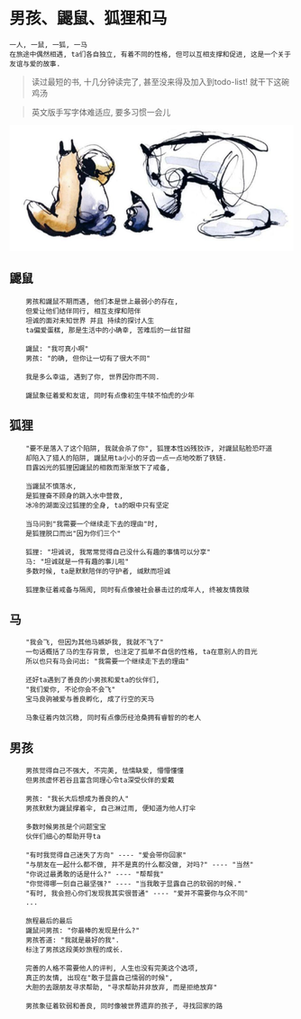 # 男孩、鼹鼠、狐狸和马

    一人, 一鼠, 一狐, 一马
    在旅途中偶然相遇, ta们各自独立, 有着不同的性格, 但可以互相支撑和促进, 这是一个关于友谊与爱的故事.


> 读过最短的书, 十几分钟读完了, 甚至没来得及加入到todo-list! 就干下这碗鸡汤

> 英文版手写字体难适应, 要多习惯一会儿

![img](../main/res/boymolefoxhorse.png)

## 鼹鼠

        男孩和鼹鼠不期而遇, 他们本是世上最弱小的存在,
        但爱让他们结伴同行, 相互支撑和陪伴
        坦诚的面对未知世界 并且 持续的探讨人生
        ta偏爱蛋糕, 那是生活中的小确幸, 苦难后的一丝甘甜

        鼹鼠: "我可真小啊"
        男孩: "的确, 但你让一切有了很大不同"

        我是多么幸运, 遇到了你, 世界因你而不同.

        鼹鼠象征着爱和友谊, 同时有点像初生牛犊不怕虎的少年

## 狐狸

        "要不是落入了这个陷阱, 我就会杀了你", 狐狸本性凶残狡诈, 对鼹鼠贴脸恐吓道
        却陷入了猎人的陷阱, 鼹鼠用ta小小的牙齿一点一点地咬断了铁链.
        目露凶光的狐狸因鼹鼠的相救而渐渐放下了戒备,

        当鼹鼠不慎落水,
        是狐狸奋不顾身的跳入水中营救, 
        冰冷的湖面没过狐狸的全身, ta的眼中只有坚定

        当马问到"我需要一个继续走下去的理由"时,
        是狐狸脱口而出"因为你们三个"

        狐狸: "坦诚说, 我常常觉得自己没什么有趣的事情可以分享"
        马: "坦诚就是一件有趣的事儿啦"
        多数时候, ta是默默陪伴的守护者, 缄默而坦诚

        狐狸象征着戒备与隔阂, 同时有点像被社会暴击过的成年人, 终被友情救赎

## 马

        "我会飞, 但因为其他马嫉妒我, 我就不飞了" 
        一句话概括了马的生存背景, 也注定了孤单不自信的性格, ta在意别人的目光
        所以也只有马会问出: "我需要一个继续走下去的理由"

        还好ta遇到了善良的小男孩和爱ta的伙伴们, 
        "我们爱你, 不论你会不会飞"
        宝马良驹被爱与善良孵化, 成了行空的天马

        马象征着内敛沉稳, 同时有点像历经沧桑拥有睿智的的老人

## 男孩

        男孩觉得自己不强大, 不完美, 怯懦缺爱, 懵懵懂懂
        但男孩虚怀若谷且富含同理心令ta深受伙伴的爱戴
        
        男孩: "我长大后想成为善良的人"
        男孩默默为鼹鼠撑着伞, 自己淋过雨, 便知道为他人打伞

        多数时候男孩是个问题宝宝
        伙伴们细心的帮助开导ta

        "有时我觉得自己迷失了方向" ---- "爱会带你回家"
        "与朋友在一起什么都不做, 并不是真的什么都没做, 对吗?" ---- "当然"
        "你说过最勇敢的话是什么?" ---- "帮帮我"
        "你觉得哪一刻自己最坚强?" ---- "当我敢于显露自己的软弱的时候."
        "有时, 我会担心你们发现我其实很普通" ---- "爱并不需要你与众不同"
        ...

        旅程最后的最后
        鼹鼠问男孩: "你最棒的发现是什么?"
        男孩答道: "我就是最好的我".
        标注了男孩这段美妙旅程的成长.

        完善的人格不需要他人的评判, 人生也没有完美这个选项,
        真正的友情, 出现在"敢于显露自己懦弱的时候", 
        大胆的去跟朋友寻求帮助, "寻求帮助并非放弃, 而是拒绝放弃"

        男孩象征着软弱和善良, 同时像被世界遗弃的孩子, 寻找回家的路

